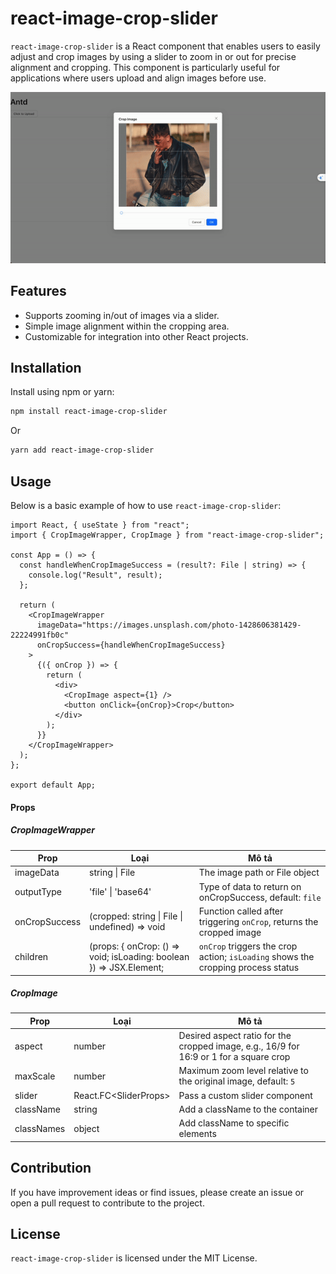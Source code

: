 # react-image-crop-slider

`react-image-crop-slider` is a React component that enables users to easily adjust and crop images by using a slider to zoom in or out for precise alignment and cropping. This component is particularly useful for applications where users upload and align images before use.


![Frontend_System_Design_Questions__Toast_Component___HLD_LLD](https://github.com/duchoan6814/react-image-crop-slider/blob/main/asset/ScreenRecording2024-11-06at14.24.16-ezgif.com-video-to-gif-converter.gif)

## Features

- Supports zooming in/out of images via a slider.
- Simple image alignment within the cropping area.
- Customizable for integration into other React projects.

## Installation

Install using npm or yarn:

```bash
npm install react-image-crop-slider
```

Or

```bash
yarn add react-image-crop-slider
```

## Usage

Below is a basic example of how to use `react-image-crop-slider`:

```tsx
import React, { useState } from "react";
import { CropImageWrapper, CropImage } from "react-image-crop-slider";

const App = () => {
  const handleWhenCropImageSuccess = (result?: File | string) => {
    console.log("Result", result);
  };

  return (
    <CropImageWrapper
      imageData="https://images.unsplash.com/photo-1428606381429-22224991fb0c"
      onCropSuccess={handleWhenCropImageSuccess}
    >
      {({ onCrop }) => {
        return (
          <div>
            <CropImage aspect={1} />
            <button onClick={onCrop}>Crop</button>
          </div>
        );
      }}
    </CropImageWrapper>
  );
};

export default App;
```

#### Props

##### CropImageWrapper

| Prop          | Loại                                                                | Mô tả                                                                            |
| ------------- | ------------------------------------------------------------------- | -------------------------------------------------------------------------------- |
| imageData     | string \| File                                                      | The image path or File object                                                    |
| outputType    | 'file' \| 'base64'                                                  | Type of data to return on onCropSuccess, default: `file`                         |
| onCropSuccess | (cropped: string \| File \| undefined) => void                      | Function called after triggering `onCrop`, returns the cropped image             |
| children      | (props: { onCrop: () => void; isLoading: boolean }) => JSX.Element; | `onCrop` triggers the crop action; `isLoading` shows the cropping process status |

##### CropImage

| Prop       | Loại                    | Mô tả                                                                                  |
| ---------- | ----------------------- | -------------------------------------------------------------------------------------- |
| aspect     | number                  | Desired aspect ratio for the cropped image, e.g., 16/9 for 16:9 or 1 for a square crop |
| maxScale   | number                  | Maximum zoom level relative to the original image, default: `5`                        |
| slider     | React.FC\<SliderProps\> | Pass a custom slider component                                                         |
| className  | string                  | Add a className to the container                                                       |
| classNames | object                  | Add className to specific elements                                                     |

## Contribution

If you have improvement ideas or find issues, please create an issue or open a pull request to contribute to the project.

## License

`react-image-crop-slider` is licensed under the MIT License.
